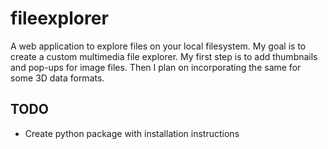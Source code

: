 # fileexplorer

A web application to explore files on your local filesystem. My goal is to create a custom multimedia file explorer.  My first step is to add thumbnails and pop-ups for image files.  Then I plan on incorporating the same for some 3D data formats.

## TODO

* Create python package with installation instructions